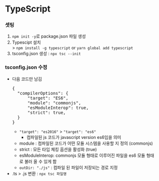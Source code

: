 # TypeScript
### 셋팅
  1. <code>npm init -y</code>로 package.json 파일 생성
  2. Typescipt 설치
  <br>> <code>npm install -g typescript</code> or <code>yarn global add typescript</code>
  3. tsconfig.json 생성 : <code>npx tsc --init</code>

### tsconfig.json 수정
* 다음 코드만 남김
  <pre>
  {
    "compilerOptions": {
        "target": "ES6",
        "module": "commonjs",
        "esModuleInterop": true,
        "strict": true,
    }
  }
  </pre>
  * <code>"target": "es2016"</code> > <code>"target": "es6"</code>
    * 컴파일된 js 코드가 javascript version es6임을 의미
  * module : 컴파일된 코드가 어떤 모듈 시스템을 사용할 지 정의 (commonjs)
  * strict : 모든 타입 체킹 옵션을 활성화 (true)
  * esModuleInterop: commonjs 모듈 형태로 이루어진 파일을 es6 모듈 형태로 불러 올 수 있게 함
  * <code>outDir: "./js"</code> : 컴파일 된 파일이 저장되는 경로 지정 
* .ts > .js 변환 : <code>npx tsc 파일명</code>
